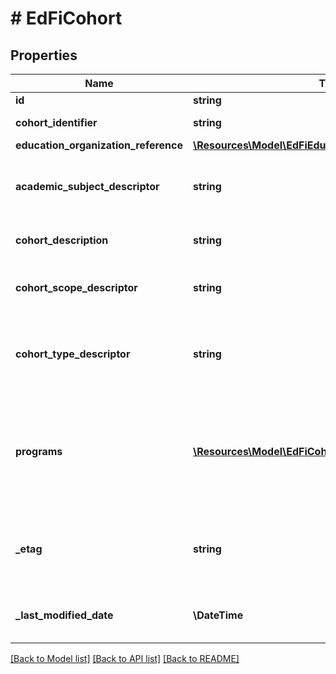 # # EdFiCohort

## Properties

Name | Type | Description | Notes
------------ | ------------- | ------------- | -------------
**id** | **string** |  | [optional]
**cohort_identifier** | **string** | The name or ID for the cohort. |
**education_organization_reference** | [**\Resources\Model\EdFiEducationOrganizationReference**](EdFiEducationOrganizationReference.md) |  |
**academic_subject_descriptor** | **string** | The academic subject associated with an academic intervention. | [optional]
**cohort_description** | **string** | The description of the cohort and its purpose. | [optional]
**cohort_scope_descriptor** | **string** | The scope of cohort (e.g., school, district, classroom). | [optional]
**cohort_type_descriptor** | **string** | The type of cohort (e.g., academic intervention, classroom breakout). |
**programs** | [**\Resources\Model\EdFiCohortProgram[]**](EdFiCohortProgram.md) | An unordered collection of cohortPrograms. The (optional) program associated with this cohort (e.g., special education). | [optional]
**_etag** | **string** | A unique system-generated value that identifies the version of the resource. | [optional]
**_last_modified_date** | **\DateTime** | The date and time the resource was last modified. | [optional]

[[Back to Model list]](../../README.md#models) [[Back to API list]](../../README.md#endpoints) [[Back to README]](../../README.md)
